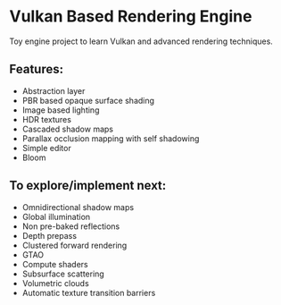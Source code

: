 # Vulkan Based Rendering Engine
Toy engine project to learn Vulkan and advanced rendering techniques.

## Features:
* Abstraction layer
* PBR based opaque surface shading
* Image based lighting
* HDR textures
* Cascaded shadow maps
* Parallax occlusion mapping with self shadowing
* Simple editor
* Bloom

## To explore/implement next:
* Omnidirectional shadow maps
* Global illumination
* Non pre-baked reflections
* Depth prepass
* Clustered forward rendering
* GTAO
* Compute shaders
* Subsurface scattering
* Volumetric clouds
* Automatic texture transition barriers
